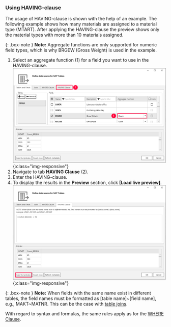 ### Using HAVING-clause
The usage of HAVING-clause is shown with the help of an example. The following example shows how many materials are assigned to a material type (MTART). After applying the HAVING-clause the preview shows only the material types with more than 10 materials assigned.

{: .box-note }
**Note:** Aggregate functions are only supported for numeric field types, which is why BRGEW (Gross Weight) is used in the example.

1. Select an aggregate function (1) for a field you want to use in the HAVING-clause.  
![Extraction-Settings-01](/img/content/table/Table-Extraction-Having-Clause1.png){:class="img-responsive"}
2. Navigate to tab **HAVING Clause** (2).
2. Enter the HAVING-clause.
3. To display the results in the **Preview** section, click **[Load live preview]**.
![Extraction-Settings-01](/img/content/table/having-clause.png){:class="img-responsive"}

{: .box-note }
**Note:** When fields with the same name exist in different tables, the field names must be formatted as [table name]~[field name], e.g., MAKT~MATNR. This can be the case with [table joins](./table-joins).


With regard to syntax and formulas, the same rules apply as for the [WHERE Clause](./where-clause). 

